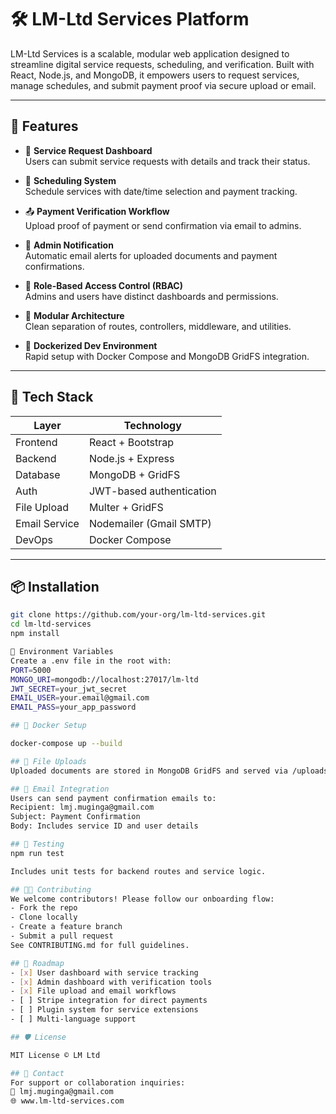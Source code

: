 # 🛠️ LM-Ltd Services Platform

LM-Ltd Services is a scalable, modular web application designed to streamline digital service requests, scheduling, and verification. Built with React, Node.js, and MongoDB, it empowers users to request services, manage schedules, and submit payment proof via secure upload or email.

---

## 🚀 Features

- 🧾 **Service Request Dashboard**  
  Users can submit service requests with details and track their status.

- 📅 **Scheduling System**  
  Schedule services with date/time selection and payment tracking.

- 📤 **Payment Verification Workflow**  
  Upload proof of payment or send confirmation via email to admins.

- 📧 **Admin Notification**  
  Automatic email alerts for uploaded documents and payment confirmations.

- 🔐 **Role-Based Access Control (RBAC)**  
  Admins and users have distinct dashboards and permissions.

- 🧱 **Modular Architecture**  
  Clean separation of routes, controllers, middleware, and utilities.

- 🐳 **Dockerized Dev Environment**  
  Rapid setup with Docker Compose and MongoDB GridFS integration.

---

## 🧰 Tech Stack

| Layer         | Technology                     |
|--------------|---------------------------------|
| Frontend      | React + Bootstrap              |
| Backend       | Node.js + Express              |
| Database      | MongoDB + GridFS               |
| Auth          | JWT-based authentication       |
| File Upload   | Multer + GridFS                |
| Email Service | Nodemailer (Gmail SMTP)        |
| DevOps        | Docker Compose                 |

---

## 📦 Installation

```bash
git clone https://github.com/your-org/lm-ltd-services.git
cd lm-ltd-services
npm install

🔐 Environment Variables
Create a .env file in the root with:
PORT=5000
MONGO_URI=mongodb://localhost:27017/lm-ltd
JWT_SECRET=your_jwt_secret
EMAIL_USER=your.email@gmail.com
EMAIL_PASS=your_app_password

## 🐳 Docker Setup

docker-compose up --build

## 📂 File Uploads
Uploaded documents are stored in MongoDB GridFS and served via /uploads/:filename.

## 📧 Email Integration
Users can send payment confirmation emails to:
Recipient: lmj.muginga@gmail.com
Subject: Payment Confirmation
Body: Includes service ID and user details

## 🧪 Testing
npm run test

Includes unit tests for backend routes and service logic.

## 🧑‍💻 Contributing
We welcome contributors! Please follow our onboarding flow:
- Fork the repo
- Clone locally
- Create a feature branch
- Submit a pull request
See CONTRIBUTING.md for full guidelines.

## 📌 Roadmap
- [x] User dashboard with service tracking
- [x] Admin dashboard with verification tools
- [x] File upload and email workflows
- [ ] Stripe integration for direct payments
- [ ] Plugin system for service extensions
- [ ] Multi-language support

## 🛡️ License

MIT License © LM Ltd

## 🤝 Contact
For support or collaboration inquiries:
📧 lmj.muginga@gmail.com
🌐 www.lm-ltd-services.com
